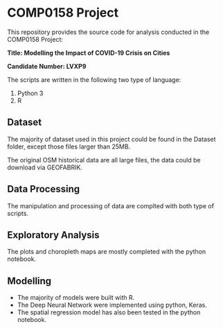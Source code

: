 # COMP0158 Project
This repository provides the source code for analysis conducted in the COMP0158 Project: 

**Title: Modelling the Impact of COVID-19 Crisis on Cities**

**Candidate Number: LVXP9**

The scripts are written in the following two type of language: 
  1. Python 3
  2. R

## Dataset
The majority of dataset used in this project could be found in the Dataset folder, except those files larger than 25MB.

The original OSM historical data are all large files, the data could be download via GEOFABRIK.

## Data Processing
The manipulation and processing of data are complted with both type of scripts.

## Exploratory Analysis 
The plots and choropleth maps are mostly completed with the python notebook.

## Modelling
- The majority of models were built with R.
- The Deep Neural Network were implemented using python, Keras.
- The spatial regression model has also been tested in the python notebook.

